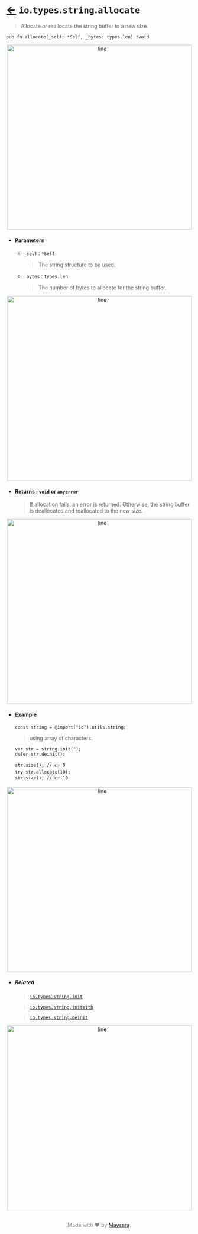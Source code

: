 # [←](../readme.md) `io`.`types`.`string`.`allocate`

> Allocate or reallocate the string buffer to a new size.

```zig
pub fn allocate(_self: *Self, _bytes: types.len) !void
```


<div align="center">
<img src="https://raw.githubusercontent.com/Super-ZIG/io/refs/heads/main/docs/dist/img/md/line.png" alt="line" style="width:500px;"/>
</div>

- #### Parameters

    - `_self` : `*Self`

        > The string structure to be used.

    - `_bytes` : `types.len`

        > The number of bytes to allocate for the string buffer.

<div align="center">
<img src="https://raw.githubusercontent.com/Super-ZIG/io/refs/heads/main/docs/dist/img/md/line.png" alt="line" style="width:500px;"/>
</div>

- #### Returns : `void` or `anyerror`

    > If allocation fails, an error is returned. Otherwise, the string buffer is deallocated and reallocated to the new size.

<div align="center">
<img src="https://raw.githubusercontent.com/Super-ZIG/io/refs/heads/main/docs/dist/img/md/line.png" alt="line" style="width:500px;"/>
</div>

- #### Example

    ```zig
    const string = @import("io").utils.string;
    ```

    > using array of characters.

    ```zig
    var str = string.init(");
    defer str.deinit();

    str.size(); // 👉 0
    try str.allocate(10);
    str.size(); // 👉 10
    ```

<div align="center">
<img src="https://raw.githubusercontent.com/Super-ZIG/io/refs/heads/main/docs/dist/img/md/line.png" alt="line" style="width:500px;"/>
</div>

- ##### Related

  > [`io.types.string.init`](./init.md)

  > [`io.types.string.initWith`](./initWith.md)

  > [`io.types.string.deinit`](./deinit.md)

<div align="center">
<img src="https://raw.githubusercontent.com/Super-ZIG/io/refs/heads/main/docs/dist/img/md/line.png" alt="line" style="width:500px;"/>
</div>

<p align="center" style="color:grey;"><br />Made with ❤️ by <a href="http://github.com/maysara-elshewehy" target="blank">Maysara</a>.</p>